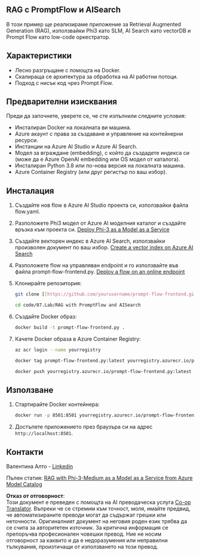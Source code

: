 <!--
CO_OP_TRANSLATOR_METADATA:
{
  "original_hash": "8ec74e4a49934dad78bc52dcb898359c",
  "translation_date": "2025-07-16T17:10:50+00:00",
  "source_file": "code/07.Lab/RAG_with_PromptFlow_and_AISearch/README.md",
  "language_code": "bg"
}
-->
## RAG с PromptFlow и AISearch

В този пример ще реализираме приложение за Retrieval Augmented Generation (RAG), използвайки Phi3 като SLM, AI Search като vectorDB и Prompt Flow като low-code оркестратор.

## Характеристики

- Лесно разгръщане с помощта на Docker.
- Скалираща се архитектура за обработка на AI работни потоци.
- Подход с нисък код чрез Prompt Flow.

## Предварителни изисквания

Преди да започнете, уверете се, че сте изпълнили следните условия:

- Инсталиран Docker на локалната ви машина.
- Azure акаунт с права за създаване и управление на контейнерни ресурси.
- Инстанции на Azure AI Studio и Azure AI Search.
- Модел за вграждане (embedding), с който да създадете индекса си (може да е Azure OpenAI embedding или OS модел от каталога).
- Инсталиран Python 3.8 или по-нова версия на локалната машина.
- Azure Container Registry (или друг регистър по ваш избор).

## Инсталация

1. Създайте нов flow в Azure AI Studio проекта си, използвайки файла flow.yaml.
2. Разположете Phi3 модел от Azure AI моделния каталог и създайте връзка към проекта си. [Deploy Phi-3 as a Model as a Service](https://learn.microsoft.com/azure/machine-learning/how-to-deploy-models-phi-3?view=azureml-api-2&tabs=phi-3-mini)
3. Създайте векторен индекс в Azure AI Search, използвайки произволен документ по ваш избор. [Create a vector index on Azure AI Search](https://learn.microsoft.com/azure/search/search-how-to-create-search-index?tabs=portal)
4. Разположете flow на управляван endpoint и го използвайте във файла prompt-flow-frontend.py. [Deploy a flow on an online endpoint](https://learn.microsoft.com/azure/ai-studio/how-to/flow-deploy)
5. Клонирайте репозитория:

    ```sh
    git clone [[https://github.com/yourusername/prompt-flow-frontend.git](https://github.com/microsoft/Phi-3CookBook.git)](https://github.com/microsoft/Phi-3CookBook.git)
    
    cd code/07.Lab/RAG with PromptFlow and AISearch
    ```

6. Създайте Docker образ:

    ```sh
    docker build -t prompt-flow-frontend.py .
    ```

7. Качете Docker образа в Azure Container Registry:

    ```sh
    az acr login --name yourregistry
    
    docker tag prompt-flow-frontend.py:latest yourregistry.azurecr.io/prompt-flow-frontend.py:latest
    
    docker push yourregistry.azurecr.io/prompt-flow-frontend.py:latest
    ```

## Използване

1. Стартирайте Docker контейнера:

    ```sh
    docker run -p 8501:8501 yourregistry.azurecr.io/prompt-flow-frontend.py:latest
    ```

2. Достъпете приложението през браузъра си на адрес `http://localhost:8501`.

## Контакти

Валентина Алто - [Linkedin](https://www.linkedin.com/in/valentina-alto-6a0590148/)

Пълен статия: [RAG with Phi-3-Medium as a Model as a Service from Azure Model Catalog](https://medium.com/@valentinaalto/rag-with-phi-3-medium-as-a-model-as-a-service-from-azure-model-catalog-62e1411948f3)

**Отказ от отговорност**:  
Този документ е преведен с помощта на AI преводаческа услуга [Co-op Translator](https://github.com/Azure/co-op-translator). Въпреки че се стремим към точност, моля, имайте предвид, че автоматизираните преводи могат да съдържат грешки или неточности. Оригиналният документ на неговия роден език трябва да се счита за авторитетен източник. За критична информация се препоръчва професионален човешки превод. Ние не носим отговорност за каквито и да е недоразумения или неправилни тълкувания, произтичащи от използването на този превод.